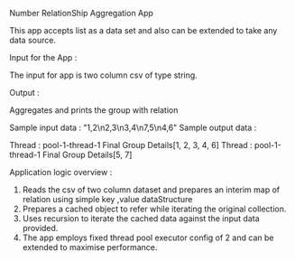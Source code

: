 Number RelationShip Aggregation App

This app accepts list as a data set and also can be extended to take any data source.

Input for the App : 

The input for app is two column csv of type string.

Output : 

Aggregates and prints the group with relation

Sample input data :    "1,2\n2,3\n3,4\n7,5\n4,6"
Sample output data : 

Thread : pool-1-thread-1 Final Group Details[1, 2, 3, 4, 6]
Thread : pool-1-thread-1 Final Group Details[5, 7]
      
Application logic overview :
  1) Reads the csv of two column dataset and prepares an interim map of relation using simple key ,value dataStructure
  2) Prepares a cached object to refer while iterating the original collection.
  3) Uses recursion to iterate the cached data against the input data provided.
  4) The app employs fixed thread pool executor config of 2 and can be extended to maximise performance.


  








